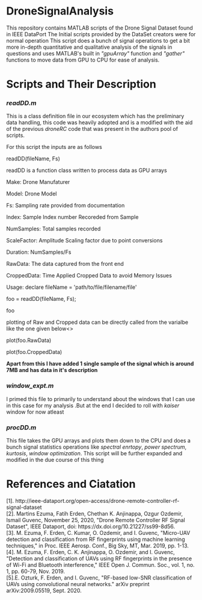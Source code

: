 # DroneSignalAnalysis
This repository contains MATLAB scripts  of the Drone Signal Dataset found in IEEE DataPort
The Initial scripts provided by the DataSet creators were for normal operation 
This script does a bunch of signal operations to get a bit more in-depth quantitative and qualitative analysis of the signals in questions
and uses MATLAB's built in <I>"gpuArray"</I> function and <I>"gather"</I> functions to move data from GPU to CPU for ease of analysis.
<H1><B>Scripts and Their Description</B></H1>
<H3><B><I>readDD.m</I></B></H3>
<p>This is a class definition file in our ecosystem which has the preliminary data handling, this code was heavily adopted and is a modified with the aid of the previous 
  <i>droneRC</i> code that was present in the authors pool of scripts.</p>
  <p>For this script the inputs are as follows</p>
  <p>readDD(fileName, Fs)</p>
  <p>readDD is a function class written to process data as GPU arrays</p>
  <p>Make: Drone Manufaturer</p>
  <p>Model: Drone Model</p>
  <p>Fs: Sampling rate provided from documentation</p>
  <p>Index: Sample Index number Recoreded from Sample</p>
  <p>NumSamples: Total samples recorded</p>
  <p>ScaleFactor: Amplitude Scaling factor due to point conversions</p>
  <p>Duration: NumSamples/Fs</p>
  <p>RawData: The data captured from the front end</p>
  <p>CroppedData: Time Applied Cropped Data to avoid Memory Issues</p>
 <p> Usage: declare fileName = 'path/to/file/filename/file'</p>
  <p>foo = readDD(fileName, Fs);</p>
  <p>foo</p>
  plotting of Raw and Cropped data can be directly called from the
  varialbe like the one given below<>
  <p>plot(foo.RawData)</p>
  <p>plot(foo.CroppedData)</p>
<b>Apart from this I have added 1 single sample of the signal which is around 7MB and has data in it's description</b>
<H3><B><I>window_expt.m</I></B></H3>
<p>I primed this file to primarily to understand about the windows that I can use in this case for my analysis
  .But at the end I decided to roll with <i>kaiser</i> window for now atleast</p>
<H3><B><I>procDD.m</I></B></H3>
<p>This file takes the GPU arrays and plots them down to the CPU and does a bunch signal statistics operations like <i>spectral enrtopy</i>, 
  <i>power spectrum</i>, <i>kurtosis</i>, <i>window optimization</i>. This script will be further expanded and modified in the due course of this thing</p>

<H1>References and Ciatation</H1>
[1]. http://ieee-dataport.org/open-access/drone-remote-controller-rf-signal-dataset <br />
[2]. Martins Ezuma, Fatih Erden, Chethan K. Anjinappa, Ozgur Ozdemir, Ismail Guvenc, November 25, 2020, "Drone Remote Controller RF Signal Dataset", IEEE Dataport, doi: https://dx.doi.org/10.21227/ss99-8d56. <br />
[3]. M. Ezuma, F. Erden, C. Kumar, O. Ozdemir, and I. Guvenc, "Micro-UAV detection and classification from RF fingerprints using machine learning techniques," in Proc. IEEE Aerosp. Conf., Big Sky, MT, Mar. 2019, pp. 1-13. <br />
[4]. M. Ezuma, F. Erden, C. K. Anjinappa, O. Ozdemir, and I. Guvenc, "Detection and classification of UAVs using RF fingerprints in the presence of Wi-Fi and Bluetooth interference," IEEE Open J. Commun. Soc., vol. 1, no. 1, pp. 60-79, Nov. 2019. <br />
[5].E. Ozturk, F. Erden, and I. Guvenc, "RF-based low-SNR classification of UAVs using convolutional neural networks." arXiv preprint arXiv:2009.05519, Sept. 2020.
